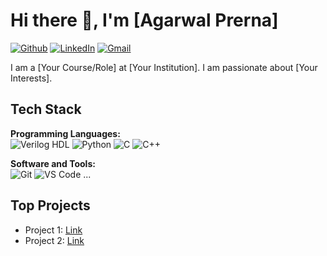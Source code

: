 # Hi there 👋, I'm [Agarwal Prerna]

[![Github](https://img.shields.io/badge/Github-000?style=for-the-badge&logo=github&logoColor=white)](https://github.com/username)
[![LinkedIn](https://img.shields.io/badge/LinkedIn-blue?style=for-the-badge&logo=linkedin&logoColor=white)](https://linkedin.com/in/username)
[![Gmail](https://img.shields.io/badge/Email-red?style=for-the-badge&logo=gmail&logoColor=white)](mailto:your.email@gmail.com)

I am a [Your Course/Role] at [Your Institution]. I am passionate about [Your Interests].

## Tech Stack

**Programming Languages:**  
![Verilog HDL](https://img.shields.io/badge/Verilog-000?style=for-the-badge)
![Python](https://img.shields.io/badge/Python-3776AB?style=for-the-badge&logo=python&logoColor=white)
![C](https://img.shields.io/badge/C-000?style=for-the-badge)
![C++](https://img.shields.io/badge/C++-00599C?style=for-the-badge&logo=c%2B%2B&logoColor=white)

**Software and Tools:**  
![Git](https://img.shields.io/badge/Git-F05032?style=for-the-badge&logo=git&logoColor=white)
![VS Code](https://img.shields.io/badge/VS%20Code-007ACC?style=for-the-badge&logo=visual-studio-code&logoColor=white)
...

## Top Projects
- Project 1: [Link](https://github.com/username/project1)
- Project 2: [Link](https://github.com/username/project2)
